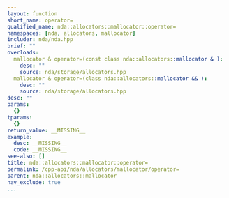 ```yaml
---
layout: function
short_name: operator=
qualified_name: nda::allocators::mallocator::operator=
namespaces: [nda, allocators, mallocator]
includer: nda/nda.hpp
brief: ""
overloads:
  mallocator & operator=(const class nda::allocators::mallocator & ):
    desc: ""
    source: nda/storage/allocators.hpp
  mallocator & operator=(class nda::allocators::mallocator && ):
    desc: ""
    source: nda/storage/allocators.hpp
desc: ""
params:
  {}
tparams:
  {}
return_value: __MISSING__
example:
  desc: __MISSING__
  code: __MISSING__
see-also: []
title: nda::allocators::mallocator::operator=
permalink: /cpp-api/nda/allocators/mallocator/operator=
parent: nda::allocators::mallocator
nav_exclude: true
...
```


